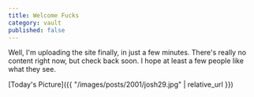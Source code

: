 ```yaml
---
title: Welcome Fucks
category: vault
published: false
---
```


Well, I'm uploading the site finally, in just a few minutes. There's really no
content right now, but check back soon. I hope at least a few people like what
they see.

[Today's Picture]({{ "/images/posts/2001/josh29.jpg" | relative_url }})
